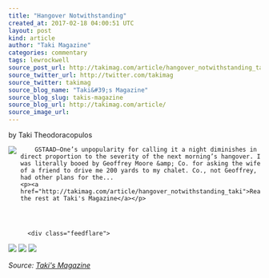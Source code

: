 ```yaml
---
title: "Hangover Notwithstanding"
created_at: 2017-02-18 04:00:51 UTC
layout: post
kind: article
author: "Taki Magazine"
categories: commentary
tags: lewrockwell
source_post_url: http://takimag.com/article/hangover_notwithstanding_taki
source_twitter_url: http://twitter.com/takimag
source_twitter: takimag
source_blog_name: "Taki&#39;s Magazine"
source_blog_slug: takis-magazine
source_blog_url: http://takimag.com/article/
source_image_url: 
---
```

by Taki Theodoracopulos<br />
	  

<img src="http://takimag.com/images/uploads/bigstock--133308425.jpg" style="float:left;margin-right:8px;"/>
	






	
		GSTAAD—One’s unpopularity for calling it a night diminishes in direct proportion to the severity of the next morning’s hangover. I was literally booed by Geoffrey Moore &amp; Co. for asking the wife of a friend to drive me 200 yards to my chalet. Co., not Geoffrey, had other plans for the...
	<p><a href="http://takimag.com/article/hangover_notwithstanding_taki">Read the rest at Taki's Magazine</a></p>
						
	  
	  
	  
	  <div class="feedflare">
<a href="http://feeds.feedburner.com/~ff/takimag?a=B5UJaRXEbUI:fNUUlKrJOto:yIl2AUoC8zA"><img src="http://feeds.feedburner.com/~ff/takimag?d=yIl2AUoC8zA" border="0"></img></a> <a href="http://feeds.feedburner.com/~ff/takimag?a=B5UJaRXEbUI:fNUUlKrJOto:qj6IDK7rITs"><img src="http://feeds.feedburner.com/~ff/takimag?d=qj6IDK7rITs" border="0"></img></a> <a href="http://feeds.feedburner.com/~ff/takimag?a=B5UJaRXEbUI:fNUUlKrJOto:gIN9vFwOqvQ"><img src="http://feeds.feedburner.com/~ff/takimag?i=B5UJaRXEbUI:fNUUlKrJOto:gIN9vFwOqvQ" border="0"></img></a>
</div><img src="http://feeds.feedburner.com/~r/takimag/~4/B5UJaRXEbUI" height="1" width="1" alt=""/><div class="">
    <i>Source: <a href="http://takimag.com/article/">Taki&#39;s Magazine</a></i>
</div>
